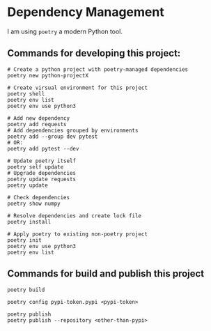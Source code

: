 
# Dependency Management

I am using `poetry` a modern Python tool. 

## Commands for developing this project: 

```shell
# Create a python project with poetry-managed dependencies
poetry new python-projectX

# Create virsual environment for this project
poetry shell
poetry env list
poetry env use python3

# Add new dependency
poetry add requests
# Add dependencies grouped by environments
poetry add --group dev pytest
# OR:
poetry add pytest --dev

# Update poetry itself
poetry self update
# Upgrade dependencies
poetry update requests
poetry update 

# Check dependencies
poetry show numpy

# Resolve dependencies and create lock file
poetry install

# Apply poetry to existing non-poetry project
poetry init
poetry env use python3
poetry env list

```

## Commands for build and publish this project

```shell
poetry build

poetry config pypi-token.pypi <pypi-token>

poetry publish
poetry publish --repository <other-than-pypi>
```
